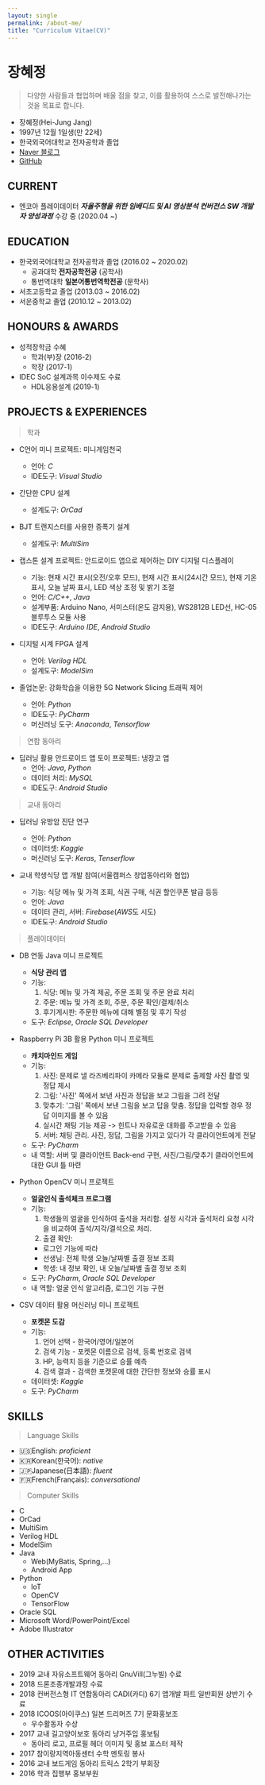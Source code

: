 ```yaml
---
layout: single
permalink: /about-me/
title: "Curriculum Vitae(CV)"
---
```


# 장혜정

> 다양한 사람들과 협업하며 배울 점을 찾고, 이를 활용하여 스스로 발전해나가는 것을 목표로 합니다.

- 장혜정(Hei-Jung Jang)
- 1997년 12월 1일생(만 22세)
- 한국외국어대학교 전자공학과 졸업
- [Naver 블로그](https://blog.naver.com/wkdgpwjd007)
- [GitHub](https://github.com/heijung1201)

## CURRENT

- 엔코아 플레이데이터 ***자율주행을 위한 임베디드 및 AI 영상분석 컨버전스 SW 개발자 양성과정*** 수강 중 (2020.04 ~)

## EDUCATION

- 한국외국어대학교 전자공학과 졸업 (2016.02 ~ 2020.02)
  - 공과대학 **전자공학전공** (공학사)
  - 통번역대학 **일본어통번역학전공** (문학사)
- 서초고등학교 졸업 (2013.03 ~ 2016.02)
- 서운중학교 졸업 (2010.12 ~ 2013.02)

## HONOURS & AWARDS

- 성적장학금 수혜
  - 학과(부)장 (2016-2)
  - 학장 (2017-1)
- IDEC SoC 설계과목 이수제도 수료
  - HDL응용설계 (2019-1)
  
## PROJECTS & EXPERIENCES

> 학과

- C언어 미니 프로젝트: 미니게임천국
  - 언어: *C*
  - IDE도구: *Visual Studio*

- 간단한 CPU 설계
  - 설계도구: *OrCad*

- BJT 트랜지스터를 사용한 증폭기 설계
  - 설계도구: *MultiSim*

- 캡스톤 설계 프로젝트: 안드로이드 앱으로 제어하는 DIY 디지털 디스플레이
  - 기능: 현재 시간 표시(오전/오후 모드), 현재 시간 표시(24시간 모드), 현재 기온 표시, 오늘 날짜 표시, LED 색상 조정 및 밝기 조절
  - 언어: *C/C++*, *Java*
  - 설계부품: Arduino Nano, 서미스터(온도 감지용), WS2812B LED선, HC-05 블루투스 모듈 사용
  - IDE도구: *Arduino IDE*, *Android Studio*

- 디지털 시계 FPGA 설계
  - 언어: *Verilog HDL*
  - 설계도구: *ModelSim*

- 졸업논문: 강화학습을 이용한 5G Network Slicing 트래픽 제어
  - 언어: *Python*
  - IDE도구: *PyCharm*
  - 머신러닝 도구: *Anaconda*, *Tensorflow*
  
> 연합 동아리

- 딥러닝 활용 안드로이드 앱 토이 프로젝트: 냉장고 앱
  - 언어: *Java*, *Python*
  - 데이터 처리: *MySQL*
  - IDE도구: *Android Studio*

> 교내 동아리

- 딥러닝 유방암 진단 연구
  - 언어: *Python*
  - 데이터셋: *Kaggle*
  - 머신러닝 도구: *Keras*, *Tenserflow*

- 교내 학생식당 앱 개발 참여(서울캠퍼스 창업동아리와 협업)
  - 기능: 식당 메뉴 및 가격 조회, 식권 구매, 식권 할인쿠폰 발급 등등
  - 언어: *Java*
  - 데이터 관리, 서버: *Firebase*(*AWS*도 시도)
  - IDE도구: *Android Studio*

> 플레이데이터

- DB 연동 Java 미니 프로젝트
  - **식당 관리 앱**
  - 기능:
    1. 식당: 메뉴 및 가격 제공, 주문 조회 및 주문 완료 처리
    2. 주문: 메뉴 및 가격 조회, 주문, 주문 확인/결제/취소
    3. 후기게시판: 주문한 메뉴에 대해 별점 및 후기 작성
  - 도구: *Eclipse*, *Oracle SQL Developer*

- Raspberry Pi 3B 활용 Python 미니 프로젝트
  - **캐치마인드 게임**
  - 기능:
    1. 사진: 문제로 낼 라즈베리파이 카메라 모듈로 문제로 출제할 사진 촬영 및 정답 제시
    2. 그림: '사진' 쪽에서 보낸 사진과 정답을 보고 그림을 그려 전달
    3. 맞추기: '그림' 쪽에서 보낸 그림을 보고 답을 맞춤. 정답을 입력할 경우 정답 이미지를 볼 수 있음
    4. 실시간 채팅 기능 제공 -> 힌트나 자유로운 대화를 주고받을 수 있음
    5. 서버: 채팅 관리. 사진, 정답, 그림을 가지고 있다가 각 클라이언트에게 전달
  - 도구: *PyCharm*
  - 내 역할: 서버 및 클라이언트 Back-end 구현, 사진/그림/맞추기 클라이언트에 대한 GUI 틀 마련

- Python OpenCV 미니 프로젝트
  - **얼굴인식 출석체크 프로그램**
  - 기능:
    1. 학생들의 얼굴을 인식하여 출석을 처리함. 설정 시각과 출석처리 요청 시각을 비교하여 출석/지각/결석으로 처리.
    2. 출결 확인:
      - 로그인 기능에 따라
      - 선생님: 전체 학생 오늘/날짜별 출결 정보 조회
      - 학생: 내 정보 확인, 내 오늘/날짜별 출결 정보 조회
  - 도구: *PyCharm*, *Oracle SQL Developer*
  - 내 역할: 얼굴 인식 알고리즘, 로그인 기능 구현

- CSV 데이터 활용 머신러닝 미니 프로젝트
  - **포켓몬 도감**
  - 기능:
    1. 언어 선택 - 한국어/영어/일본어
    2. 검색 기능 - 포켓몬 이름으로 검색, 등록 번호로 검색
    3. HP, 능력치 등을 기준으로 승률 예측
    4. 검색 결과 - 검색한 포켓몬에 대한 간단한 정보와 승률 표시
  - 데이터셋: *Kaggle*
  - 도구: *PyCharm*

## SKILLS

> Language Skills

- 🇺🇸English: *proficient*
- 🇰🇷Korean(한국어): *native*
- 🇯🇵Japanese(日本語): *fluent*
- 🇫🇷French(Français): *conversational*

> Computer Skills

- C
- OrCad
- MultiSim
- Verilog HDL
- ModelSim
- Java
  - Web(MyBatis, Spring,...)
  - Android App
- Python
  - IoT
  - OpenCV
  - TensorFlow
- Oracle SQL
- Microsoft Word/PowerPoint/Excel
- Adobe Illustrator

## OTHER ACTIVITIES

- 2019 교내 자유소프트웨어 동아리 GnuVill(그누빌) 수료
- 2018 드론조종개발과정 수료
- 2018 컨버전스형 IT 연합동아리 CADI(카디) 6기 앱개발 파트 일반회원 상반기 수료
- 2018 ICOOS(아이쿠스) 일본 드리머즈 7기 문화홍보조
  - 우수활동자 수상
- 2017 교내 길고양이보호 동아리 냥거주입 홍보팀
  - 동아리 로고, 프로필 헤더 이미지 및 홍보 포스터 제작
- 2017 참이랑지역아동센터 수학 멘토링 봉사
- 2016 교내 보드게임 동아리 트릭스 2학기 부회장
- 2016 학과 집행부 홍보부원
